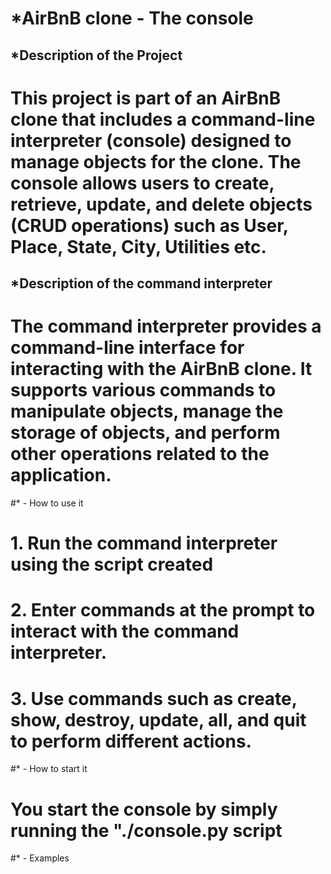 # *AirBnB clone - The console

## *Description of the Project
# This project is part of an AirBnB clone that includes a command-line interpreter (console) designed to manage objects for the clone. The console allows users to create, retrieve, update, and delete objects (CRUD operations) such as User, Place, State, City, Utilities etc.

## *Description of the command interpreter
# The command interpreter provides a command-line interface for interacting with the AirBnB clone. It supports various commands to manipulate objects, manage the storage of objects, and perform other operations related to the application.

#*	- How to use it
# 1. Run the command interpreter using the script created
# 2. Enter commands at the prompt to interact with the command interpreter.
# 3. Use commands such as create, show, destroy, update, all, and quit to perform different actions.

#*	- How to start it
# You start the console by simply running the "./console.py script

#*	- Examples
# 
